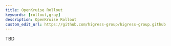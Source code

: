 ```yaml
---
title: OpenKruise Rollout
keywords: [rollout,gray]
description: OpenKruise Rollout
custom_edit_url: https://github.com/higress-group/higress-group.github.io/blob/main/src/content/docs/latest/en/user/kruise-rollout.md
---
```

TBD